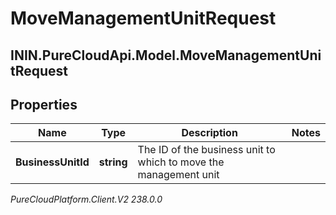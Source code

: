 # MoveManagementUnitRequest

## ININ.PureCloudApi.Model.MoveManagementUnitRequest

## Properties

|Name | Type | Description | Notes|
|------------ | ------------- | ------------- | -------------|
| **BusinessUnitId** | **string** | The ID of the business unit to which to move the management unit | |



_PureCloudPlatform.Client.V2 238.0.0_

